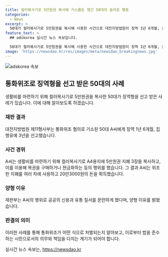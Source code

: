 ```yaml
---
title: 컬러복사기로 5만원권 복사해 거스름돈 챙긴 50대의 놀라운 행동
categories:
  - News
excerpt: >
  50대가 컬러복사기로 5만원권을 복사해 사용한 사건으로 대전지방법원이 징역 1년 6개월, 집행유예 3년을 선고했다. A씨는 위조 지폐를 복권 구매, 교통비 등에 사용했으나 조잡한 위조품으로 범행이 들통나면서 사건이 발각됐다. 재판부는 공공의 신용과 유통 질서를 문란하게 만들었다며 양형 결정 이유를 밝혔다.
feature_text: >
  ## adskorea 실시간 뉴스 속보입니다.

  50대가 컬러복사기로 5만원권을 복사해 사용한 사건으로 대전지방법원이 징역 1년 6개월, 집행유예 3년을 선고했다. A씨는 위조 지폐를 복권 구매, 교통비 등에 사용했으나 조잡한 위조품으로 범행이 들통나면서 사건이 발각됐다. 재판부는 공공의 신용과 유통 질서를 문란하게 만들었다며 양형 결정 이유를 밝혔다.
image: 'https://newsdao.kr/res/images/meta/newsdao_breakingnews.jpg'
---
```


<p><img src="https://newsdao.kr/res/images/meta/newsdao_breakingnews.jpg" alt="adskorea 속보" /></p>

<h2 data-ke-size="size26">통화위조로 징역형을 선고 받은 50대의 사례</h2>

<p data-ke-size="size16">생활비를 마련하기 위해 컬러복사기로 5만원권을 복사한 50대가 징역형을 선고 받은 사례가 있습니다. 이에 대해 알아보도록 하겠습니다.</p>

<h3>재판 결과</h3>

<p data-ke-size="size16">대전지방법원 제11형사부는 통화위조 혐의로 기소된 50대 A씨에게 징역 1년 6개월, 집행유예 3년을 선고했습니다.</p>

<h3>사건 경위</h3>

<p data-ke-size="size16">A씨는 생활비를 마련하기 위해 컬러복사기로 A4용지에 5만원권 지폐 3장을 복사하고, 이를 이용해 복권을 구매하거나 현금화하는 등의 행위를 했습니다. 그 결과 A씨는 위조한 지폐를 여러 차례 사용하고 20만3000원의 돈을 획득했습니다.</p>

<h3>양형 이유</h3>

<p data-ke-size="size16">재판부는 A씨의 행위로 공공의 신용과 유통 질서를 문란하게 했다며, 양형 이유를 밝혔습니다.</p>

<h3>판결의 의미</h3>

<p data-ke-size="size16">이러한 사례를 통해 통화위조가 어떤 식으로 처벌되는지 알아보고, 이로부터 법을 준수하는 시민으로서의 의무와 책임을 다지는 계기가 되어야 합니다.</p>
실시간 뉴스 속보는, <a href="https://newsdao.kr" rel="dofollow">https://newsdao.kr</a>


